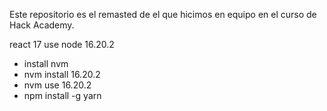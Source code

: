 Este repositorio es el remasted de el que hicimos en equipo
en el curso de Hack Academy.

react 17 use node 16.20.2

- install nvm
- nvm install 16.20.2
- nvm use 16.20.2
- npm install -g yarn
